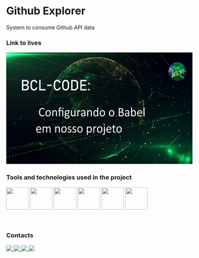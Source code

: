 # Github Explorer

System to consume Github API data

### Link to lives 

<a 
  href="https://www.youtube.com/watch?v=x91QG_Ow9kM&list=PLjgUGqkuP8vM4dTD0NTlR_JPw_cHKw0Wl" 
  target="_blank">
    <img src="./BCL-CODE.png"  width="500" height="300"/>
</a>


### Tools and technologies used in the project 

<div>
  <img src="https://cdn.jsdelivr.net/gh/devicons/devicon/icons/react/react-original-wordmark.svg"  width="60" height="60" />
  <img src="https://cdn.jsdelivr.net/gh/devicons/devicon/icons/javascript/javascript-original.svg"  width="60" height="60" />
  <img src="https://cdn.jsdelivr.net/gh/devicons/devicon/icons/html5/html5-original-wordmark.svg"  width="60" height="60" />
  <!-- <img src="https://cdn.jsdelivr.net/gh/devicons/devicon/icons/typescript/typescript-original.svg"  width="60" height="60" /> -->
  <!-- <img src="https://cdn.jsdelivr.net/gh/devicons/devicon/icons/css3/css3-original-wordmark.svg"  width="60" height="60" />
  <img src="https://cdn.jsdelivr.net/gh/devicons/devicon/icons/sass/sass-original.svg"  width="60" height="60" /> -->
  <img src="https://cdn.jsdelivr.net/gh/devicons/devicon/icons/git/git-original-wordmark.svg" width="60" height="60" />
  <img src="https://cdn.jsdelivr.net/gh/devicons/devicon/icons/babel/babel-original.svg" width="60" height="60" />
  <img src="https://cdn.jsdelivr.net/gh/devicons/devicon/icons/webpack/webpack-original.svg" width="60" height="60" />
          
          
          
</div>

<br>
<br>

### Contacts
<div>
  <a 
    href="https://www.youtube.com/channel/UCr2gZzk_SAA53JzfRw7BL7g" 
    target="_blank">
    <img src="https://img.shields.io/badge/YouTube-FF0000?style=for-the-badge&logo=youtube&logoColor=white" />
  </a>
  <a 
    href="https://twitter.com/BrennoCLins" 
    target="_blank">
    <img src="https://img.shields.io/badge/Twitter-1DA1F2?style=for-the-badge&logo=twitter&logoColor=white" />
  </a>
  <a 
    href="https://www.twitch.tv/bclst" 
    target="_blank">
    <img src="https://img.shields.io/badge/Twitch-9146FF?style=for-the-badge&logo=twitch&logoColor=white" />
  </a>
  <a 
    href="https://www.linkedin.com/in/brennoclins" 
    target="_blank">
    <img src="https://img.shields.io/badge/-LinkedIn-%230077B5?style=for-the-badge&logo=linkedin&logoColor=white" />
  </a> 
</div>